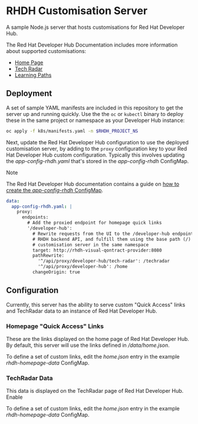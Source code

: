 # RHDH Customisation Server

A sample Node.js server that hosts customisations for Red Hat Developer Hub. 

The Red Hat Developer Hub Documentation includes more information about
supported customisations:

* [Home Page](https://docs.redhat.com/en/documentation/red_hat_developer_hub/1.2/html/getting_started_with_red_hat_developer_hub/proc-customize-rhdh-homepage_rhdh-getting-started#proc-customize-rhdh-homepage_rhdh-getting-started)
* [Tech Radar](https://docs.redhat.com/en/documentation/red_hat_developer_hub/1.2/html/getting_started_with_red_hat_developer_hub/proc-customize-rhdh-tech-radar-page_rhdh-getting-started)
* [Learning Paths](https://docs.redhat.com/en/documentation/red_hat_developer_hub/1.2/html/getting_started_with_red_hat_developer_hub/proc-customize-rhdh-learning-paths_rhdh-getting-started)

## Deployment

A set of sample YAML manifests are included in this repository to get the
server up and running quickly. Use the the `oc` or `kubectl` binary to deploy
these in the same project or namespace as your Developer Hub instance:

```bash
oc apply -f k8s/manifests.yaml -n $RHDH_PROJECT_NS
```

Next, update the Red Hat Developer Hub configuration to use the deployed
customisation server, by adding to the `proxy` configuration key to your Red
Hat Developer Hub custom configuration. Typically this involves updating the
*app-config-rhdh.yaml* that's stored in the *app-config-rhdh* ConfigMap.

> [!NOTE]
> The Red Hat Developer Hub documentation contains a guide on [how to create the *app-config-rhdh* ConfigMap](https://docs.redhat.com/en/documentation/red_hat_developer_hub/1.2/html/administration_guide_for_red_hat_developer_hub/assembly-add-custom-app-file-openshift_admin-rhdh).

```yaml
data:
  app-config-rhdh.yaml: |
    proxy:
      endpoints:
        # Add the proxied endpoint for homepage quick links
        '/developer-hub':
          # Rewrite requests from the UI to the /developer-hub endpoint to the
          # RHDH backend API, and fulfill them using the base path (/) from the
          # customisation server in the same namespace
          target: http://rhdh-visual-qontract-provider:8080
          pathRewrite:
            '^/api/proxy/developer-hub/tech-radar': /techradar
            '^/api/proxy/developer-hub': /home
          changeOrigin: true
```

## Configuration

Currently, this server has the ability to serve custom "Quick Access" links and
TechRadar data to an instance of Red Hat Developer Hub.

### Homepage "Quick Access" Links

These are the links displayed on the home page of Red Hat Developer Hub. By
default, this server will use the links defined in */data/home.json*.

To define a set of custom links, edit the *home.json* entry in the example
*rhdh-homepage-data* ConfigMap.

### TechRadar Data

This data is displayed on the TechRadar page of Red Hat Developer Hub. Enable


To define a set of custom links, edit the *home.json* entry in the example
*rhdh-homepage-data* ConfigMap.
